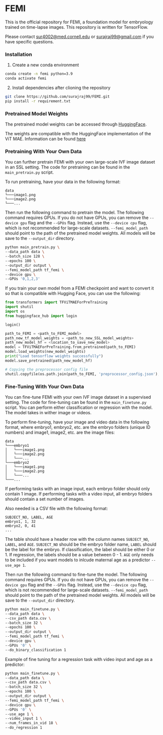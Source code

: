 # FEMI

This is the official repository for FEMI, a foundation model for embryology trained on time-lapse images. This repository is written for TensorFlow.

Please contact sur4002@med.cornell.edu or surajraj99@gmail.com if you have specific questions.

### Installation
1. Create a new conda environment
```bash
conda create -n femi python=3.9
conda activate femi
```

2. Install dependencies after clioning the repository
```bash
git clone https://github.com/surajraj99/FEMI.git
pip install -r requirement.txt
```

### Pretrained Model Weights
The pretrained model weights can be accessed through [HuggingFace](https://huggingface.co/surajraj99/FEMI).

The weights are compatible with the HuggingFace implementation of the ViT MAE. Information can be found [here](https://huggingface.co/docs/transformers/main/model_doc/vit_mae)

### Pretraining With Your Own Data
You can further pretrain FEMI with your own large-scale IVF image dataset in an SSL setting. The code for pretraining can be found in the `main_pretrain.py` script.

To run pretraining, have your data in the following format:
```
data
└───image1.png
└───image2.png
└───...
```

Then run the following command to pretrain the model. The following command requires GPUs. If you do not have GPUs, you can remove the `--device gpu` flag and the `--GPUs` flag. Instead, use the `--device cpu` flag, which is not recommended for large-scale datasets. `--femi_model_path` should point to the path of the pretrained model weights. All models will be save to the `--output_dir` directory.

```bash
python main_pretrain.py \
--data_path data \
--batch_size 128 \
--epochs 100 \
--output_dir output \
--femi_model_path tf_femi \
--device gpu \
--GPUs '0,1,2,3'
```

If you train your own model from a FEMI checkpoint and want to convert it so that is compatible with Hugging Face, you can use the following:

```python
from transformers import TFViTMAEForPreTraining
import shutil
import os
from huggingface_hub import login

login()

path_to_FEMI = <path_to_FEMI_model>
path_new_tf_model_weights = <path_to_new_SSL_model_weights>
path_new_model_hf = <location_to_save_new_model>
model = TFViTMAEForPreTraining.from_pretrained(path_to_FEMI)
model.load_weights(new_model_weights)
print("Load tensorflow weights successfully")
model.save_pretrained(path_new_model_hf)

# Copying the preprocessor config file
shutil.copyfile(os.path.join(path_to_FEMI, 'preprocessor_config.json'), os.path.join(path_new_model, 'preprocessor_config.json'))
```

### Fine-Tuning With Your Own Data
You can fine-tune FEMI with your own IVF image dataset in a supervised setting. The code for fine-tuning can be found in the `main_finetune.py` script. You can perform either classification or regression with the model. The model takes in wither image or videos.

To perform fine-tuning, have your image and video data in the following format, where embryo1, embryo2, etc. are the embryo folders (unique ID numbers) and image1, image2, etc. are the image files:
```
data
└───embryo1
│   └───image1.png
│   └───image2.png
│   └───...
└───embryo2
│   └───image1.png
│   └───image2.png
│   └───...
└───...
```

If performing tasks with an image input, each embryo folder should only contain 1 image. If performing tasks with a video input, all embryo folders should contain a set number of images.

Also needed is a CSV file with the following format:

```
SUBJECT_NO, LABEL, AGE
embryo1, 1, 32
embryo2, 0, 41
...
```

The table should have a header row with the column names `SUBJECT_NO`, `LABEL`, and `AGE`. `SUBJECT_NO` should be the embryo folder name, `LABEL` should be the label for the embryo. If classification, the label should be either 0 or 1. If regression, the labels should be a value between 0 - 1. `AGE` only needs to be included if you want models to inlcude maternal age as a predictor `--use_age 1`.

Then run the following command to fine-tune the model. The following command requires GPUs. If you do not have GPUs, you can remove the `--device gpu` flag and the `--GPUs` flag. Instead, use the `--device cpu` flag, which is not recommended for large-scale datasets. `--femi_model_path` should point to the path of the pretrained model weights. All models will be save to the `--output_dir` directory.

```bash
python main_finetune.py \
--data_path data \
--csv_path data.csv \
--batch_size 32 \
--epochs 100 \
--output_dir output \
--femi_model_path tf_femi \
--device gpu \
--GPUs '0' \
--do_binary_classification 1
```

Example of fine tuning for a regression task with video input and age as a predictor:

```bash
python main_finetune.py \
--data_path data \
--csv_path data.csv \
--batch_size 32 \
--epochs 100 \
--output_dir output \
--femi_model_path tf_femi \
--device gpu \
--GPUs '0' \
--use_age 1 \
--video_input 1 \
--num_frames_in_vid 18 \
--do_regression 1
```
